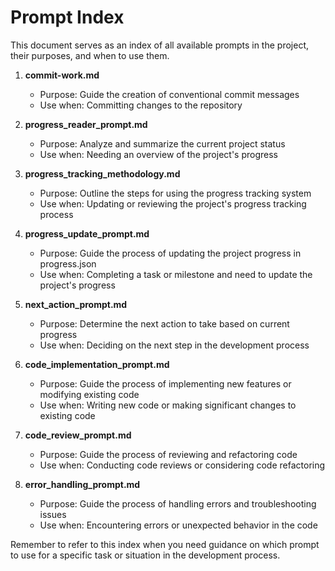 # Prompt Index

This document serves as an index of all available prompts in the project, their purposes, and when to use them.

1. **commit-work.md**
   - Purpose: Guide the creation of conventional commit messages
   - Use when: Committing changes to the repository

2. **progress_reader_prompt.md**
   - Purpose: Analyze and summarize the current project status
   - Use when: Needing an overview of the project's progress

3. **progress_tracking_methodology.md**
   - Purpose: Outline the steps for using the progress tracking system
   - Use when: Updating or reviewing the project's progress tracking process

4. **progress_update_prompt.md**
   - Purpose: Guide the process of updating the project progress in progress.json
   - Use when: Completing a task or milestone and need to update the project's progress

5. **next_action_prompt.md**
   - Purpose: Determine the next action to take based on current progress
   - Use when: Deciding on the next step in the development process

6. **code_implementation_prompt.md**
   - Purpose: Guide the process of implementing new features or modifying existing code
   - Use when: Writing new code or making significant changes to existing code

7. **code_review_prompt.md**
   - Purpose: Guide the process of reviewing and refactoring code
   - Use when: Conducting code reviews or considering code refactoring

8. **error_handling_prompt.md**
   - Purpose: Guide the process of handling errors and troubleshooting issues
   - Use when: Encountering errors or unexpected behavior in the code

Remember to refer to this index when you need guidance on which prompt to use for a specific task or situation in the development process.